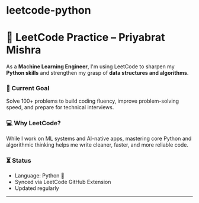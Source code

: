 # leetcode-python

# 🧠 LeetCode Practice – Priyabrat Mishra

As a **Machine Learning Engineer**, I'm using LeetCode to sharpen my **Python skills** and strengthen my grasp of **data structures and algorithms**.

### 🎯 Current Goal
Solve 100+ problems to build coding fluency, improve problem-solving speed, and prepare for technical interviews.

### 💻 Why LeetCode?
While I work on ML systems and AI-native apps, mastering core Python and algorithmic thinking helps me write cleaner, faster, and more reliable code.

### ⏳ Status
- Language: Python 🐍
- Synced via LeetCode GitHub Extension
- Updated regularly

---
